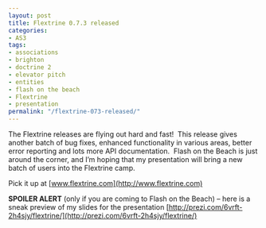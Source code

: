 ```yaml
---
layout: post
title: Flextrine 0.7.3 released
categories:
- AS3
tags:
- associations
- brighton
- doctrine 2
- elevator pitch
- entities
- flash on the beach
- Flextrine
- presentation
permalink: "/flextrine-073-released/"
---
```


The Flextrine releases are flying out hard and fast!&#160; This release gives another batch of bug fixes, enhanced functionality in various areas, better error reporting and lots more API documentation.&#160; Flash on the Beach is just around the corner, and I’m hoping that my presentation will bring a new batch of users into the Flextrine camp.

Pick it up at [www.flextrine.com](http://www.flextrine.com)

**SPOILER ALERT** (only if you are coming to Flash on the Beach) – here is a sneak preview of my slides for the presentation [http://prezi.com/6vrft-2h4sjy/flextrine/](http://prezi.com/6vrft-2h4sjy/flextrine/)
